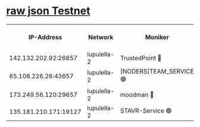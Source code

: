 [raw json Testnet](https://rpc-check.jaclalt.stavr.tech/jaclalt/rpc-jaclalt-result.json)
=

<table><tr><th>IP-Address</th><th>Network</th><th>Moniker</th><th>Latest Block Height</th><th>Earliest Block Height</th><th>Catching Up</th><th>Tx Index</th><th>Voting Power</th><th>Scan Time</th></tr><tr><td>142.132.202.92:26857</td><td>lupulella-2</td><td>TrustedPoint 🔴</td><td>7204799</td><td>6282001</td><td>False</td><td>off</td><td>400065</td><td>2024-03-21T07:17:34.359623390UTC</td></tr><tr><td>65.108.226.26:43657</td><td>lupulella-2</td><td>[NODERS]TEAM_SERVICE 🟢</td><td>7204799</td><td>6282001</td><td>False</td><td>on</td><td>0</td><td>2024-03-21T07:17:34.657937184UTC</td></tr><tr><td>173.249.56.120:29657</td><td>lupulella-2</td><td>moodman 🔴</td><td>7204799</td><td>7104799</td><td>False</td><td>off</td><td>1075134</td><td>2024-03-21T07:17:34.156768085UTC</td></tr><tr><td>135.181.210.171:19127</td><td>lupulella-2</td><td>STAVR-Service 🟢</td><td>7204798</td><td>7202001</td><td>False</td><td>on</td><td>0</td><td>2024-03-21T07:17:25.629766856UTC</td></tr></table>
